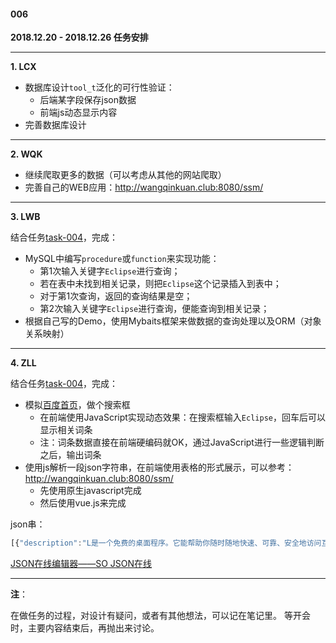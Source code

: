 #### 006
**2018.12.20 - 2018.12.26 任务安排**

---

**1. LCX**

- 数据库设计`tool_t`泛化的可行性验证：
    + 后端某字段保存json数据
    + 前端js动态显示内容
- 完善数据库设计

---

**2. WQK**

- 继续爬取更多的数据（可以考虑从其他的网站爬取）
- 完善自己的WEB应用：http://wangqinkuan.club:8080/ssm/

---

**3. LWB**

结合任务[task-004](./004_20181206-20181212.md)，完成：
- MySQL中编写`procedure`或`function`来实现功能：
    + 第1次输入关键字`Eclipse`进行查询；
    + 若在表中未找到相关记录，则把`Eclipse`这个记录插入到表中；
    + 对于第1次查询，返回的查询结果是空；
    + 第2次输入关键字`Eclipse`进行查询，便能查询到相关记录；
- 根据自己写的Demo，使用Mybaits框架来做数据的查询处理以及ORM（对象关系映射）

---

**4. ZLL**

结合任务[task-004](./004_20181206-20181212.md)，完成：
- 模拟[百度首页](https://www.baidu.com/)，做个搜索框
    + 在前端使用JavaScript实现动态效果：在搜索框输入`Eclipse`，回车后可以显示相关词条
    + 注：词条数据直接在前端硬编码就OK，通过JavaScript进行一些逻辑判断之后，输出词条
- 使用js解析一段json字符串，在前端使用表格的形式展示，可以参考：http://wangqinkuan.club:8080/ssm/
    + 先使用原生javascript完成
    + 然后使用vue.js来完成

json串：
```js
[{"description":"L是一个免费的桌面程序。它能帮助你随时随地快速、可靠、安全地访问互联网。","officalWebsite":"https://getlantern.org/","source":"https://sdk.cn/datas/2347","toolId":4,"toolName":"L"},{"description":"API接口管理平台","officalWebsite":"https://www.eolinker.com/#/index","source":"https://sdk.cn/datas/5220","toolId":5,"toolName":"eoLinker"},{"description":"CIA移动互联网身份验证是专为App开发者提供身份验证的平台，区别于短信验证方式，CIA易验证通过信令验证技术，验证过程更可靠，用户本机号码验证可自动完成验证，免去输入短信验证码发繁琐过程，验证更准确、速度更快。","officalWebsite":"http://www.ciaapp.cn/?hmsr=sdkcn&hmmd=channel&hmpl=&hmkw=&hmci=","source":"https://sdk.cn/datas/739","toolId":6,"toolName":"CIA易验证免费SDK"},{"description":"Worktile是面向中小团队的一款简单、好用的团队协同工具，让你的团队随时随地一起工作！","officalWebsite":"https://worktile.com/","source":"https://sdk.cn/datas/2179","toolId":7,"toolName":"Worktile"},{"description":"专业提供：邮件、短信、语音、手机流量、物联网。超过 10000 企业用户和 30000 开发者用户信赖的企业云通讯平台,选择 SUBMAIL 拥有全功能的企业云端通讯和互联网营销能力。所有产品均具有开放API，接入企业云端通讯引擎，一个账户全搞定！","officalWebsite":"http://submail.cn","source":"https://sdk.cn/datas/3640","toolId":8,"toolName":"SUBMAIL企业云通讯平台"}]
```
[JSON在线编辑器——SO JSON在线](https://www.sojson.com/editor.html)

---

**注**：

在做任务的过程，对设计有疑问，或者有其他想法，可以记在笔记里。 等开会时，主要内容结束后，再抛出来讨论。
